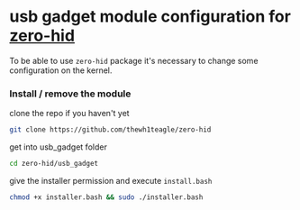 # usb gadget module configuration for [zero-hid](https://github.com/thewh1teagle/zero-hid)

To be able to use `zero-hid` package
it's necessary to change some configuration on the kernel.

### Install / remove the module
clone the repo if you haven't yet
```bash
git clone https://github.com/thewh1teagle/zero-hid
```

get into usb_gadget folder
```bash
cd zero-hid/usb_gadget
```
give the installer permission and execute `install.bash`
```bash
chmod +x installer.bash && sudo ./installer.bash
```
